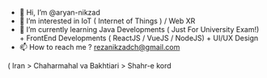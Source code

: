 - 👋 Hi, I’m @aryan-nikzad
- 👀 I’m interested in IoT ( Internet of Things ) / Web XR
- 🌱 I’m currently learning Java Developments ( Just For University Exam!) + FrontEnd Developments ( ReactJS / VueJS / NodeJS) + UI/UX Design
- 📫 How to reach me ? rezanikzadch@gmail.com

( Iran > Chaharmahal va Bakhtiari > Shahr-e kord
